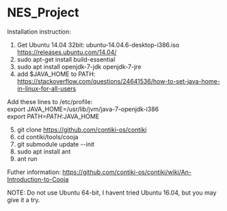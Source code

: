 # NES_Project

Installation instruction:

1. Get Ubuntu 14.04 32bit: ubuntu-14.04.6-desktop-i386.iso 
https://releases.ubuntu.com/14.04/
2. sudo apt-get install build-essential
3. sudo apt install openjdk-7-jdk openjdk-7-jre
4. add $JAVA_HOME to PATH: https://stackoverflow.com/questions/24641536/how-to-set-java-home-in-linux-for-all-users

Add these lines to /etc/profile: \
export JAVA_HOME=/usr/lib/jvm/java-7-openjdk-i386 \
export PATH=$PATH:$JAVA_HOME

5. git clone https://github.com/contiki-os/contiki
6. cd contiki/tools/cooja
7. git submodule update --init
8. sudo apt install ant
9. ant run

Futher information: https://github.com/contiki-os/contiki/wiki/An-Introduction-to-Cooja

NOTE: Do not use Ubuntu 64-bit, I havent tried Ubuntu 16.04, but you may give it a try.
